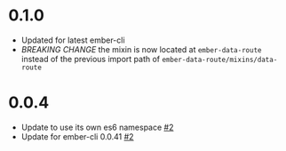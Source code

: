 # 0.1.0

* Updated for latest ember-cli
* *BREAKING CHANGE* the mixin is now located at `ember-data-route`
  instead of the previous import path of
`ember-data-route/mixins/data-route`

# 0.0.4

* Update to use its own es6 namespace [#2](https://github.com/dockyard/ember-data-route/pull/2)
* Update for ember-cli 0.0.41 [#2](https://github.com/dockyard/ember-data-route/pull/2)
